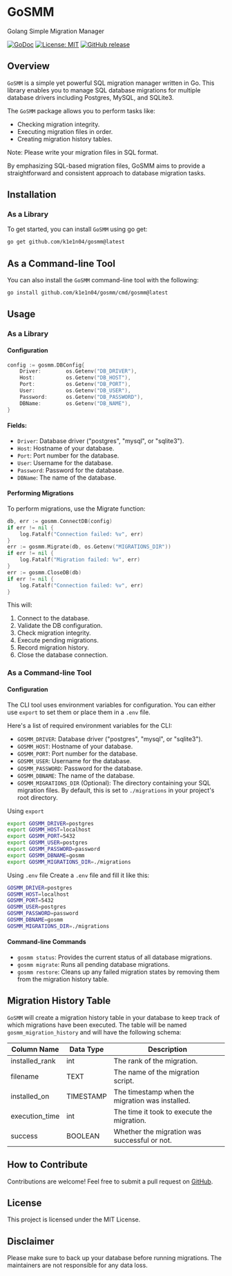# GoSMM
Golang Simple Migration Manager

[![GoDoc](https://pkg.go.dev/badge/github.com/yourusername/yourreponame)](https://pkg.go.dev/github.com/k1e1n04/gosmm)
[![License: MIT](https://img.shields.io/badge/License-MIT-yellow.svg)](https://opensource.org/licenses/MIT)
[![GitHub release](https://img.shields.io/github/release/yourusername/yourreponame.svg)](https://github.com/k1e1n04/gosmm/releases/latest)

## Overview
`GoSMM` is a simple yet powerful SQL migration manager written in Go. This library enables you to manage SQL database migrations for multiple database drivers including Postgres, MySQL, and SQLite3.


The `GoSMM` package allows you to perform tasks like:

- Checking migration integrity.
- Executing migration files in order.
- Creating migration history tables.

Note: Please write your migration files in SQL format.

By emphasizing SQL-based migration files, GoSMM aims to provide a straightforward and consistent approach to database migration tasks.

## Installation
### As a Library
To get started, you can install `GoSMM` using go get:
    
```bash
go get github.com/k1e1n04/gosmm@latest
```

## As a Command-line Tool
You can also install the `GoSMM` command-line tool with the following:
    
```bash
go install github.com/k1e1n04/gosmm/cmd/gosmm@latest
```

## Usage
### As a Library
#### Configuration
```go
config := gosmm.DBConfig{
    Driver:        os.Getenv("DB_DRIVER"),
    Host:          os.Getenv("DB_HOST"),
    Port:          os.Getenv("DB_PORT"),
    User:          os.Getenv("DB_USER"),
    Password:      os.Getenv("DB_PASSWORD"),
    DBName:        os.Getenv("DB_NAME"),
}
```

#### Fields:
- `Driver`: Database driver ("postgres", "mysql", or "sqlite3").
- `Host`: Hostname of your database.
- `Port`: Port number for the database.
- `User`: Username for the database.
- `Password`: Password for the database.
- `DBName`: The name of the database.

#### Performing Migrations
To perform migrations, use the Migrate function:

```go
db, err := gosmm.ConnectDB(config)
if err != nil {
    log.Fatalf("Connection failed: %v", err)
}
err := gosmm.Migrate(db, os.Getenv("MIGRATIONS_DIR"))
if err != nil {
    log.Fatalf("Migration failed: %v", err)
}
err := gosmm.CloseDB(db)
if err != nil {
    log.Fatalf("Connection failed: %v", err)
}
```

This will:

1. Connect to the database.
2. Validate the DB configuration.
3. Check migration integrity.
4. Execute pending migrations.
5. Record migration history.
6. Close the database connection.

### As a Command-line Tool
#### Configuration
The CLI tool uses environment variables for configuration. You can either use `export` to set them or place them in a `.env` file.

Here's a list of required environment variables for the CLI:

- `GOSMM_DRIVER`: Database driver ("postgres", "mysql", or "sqlite3").
- `GOSMM_HOST`: Hostname of your database.
- `GOSMM_PORT`: Port number for the database.
- `GOSMM_USER`: Username for the database.
- `GOSMM_PASSWORD`: Password for the database.
- `GOSMM_DBNAME`: The name of the database.
- `GOSMM_MIGRATIONS_DIR` (Optional): The directory containing your SQL migration files. By default, this is set to `./migrations` in your project's root directory.

Using `export`
    
```bash
export GOSMM_DRIVER=postgres
export GOSMM_HOST=localhost
export GOSMM_PORT=5432
export GOSMM_USER=postgres
export GOSMM_PASSWORD=password
export GOSMM_DBNAME=gosmm
export GOSMM_MIGRATIONS_DIR=./migrations
```

Using `.env` file
Create a `.env` file and fill it like this:
    
```bash
GOSMM_DRIVER=postgres
GOSMM_HOST=localhost
GOSMM_PORT=5432
GOSMM_USER=postgres
GOSMM_PASSWORD=password
GOSMM_DBNAME=gosmm
GOSMM_MIGRATIONS_DIR=./migrations
```

#### Command-line Commands
- `gosmm status`: Provides the current status of all database migrations.
- `gosmm migrate`: Runs all pending database migrations.
- `gosmm restore`: Cleans up any failed migration states by removing them from the migration history table.


## Migration History Table
`GoSMM` will create a migration history table in your database to keep track of which migrations have been executed. The table will be named `gosmm_migration_history` and will have the following schema:

| Column Name    | Data Type | Description                                     |
|----------------|-----------|-------------------------------------------------|
| installed_rank | int       | The rank of the migration.                      |
| filename       | TEXT      | The name of the migration script.               |
| installed_on   | TIMESTAMP | The timestamp when the migration was installed. |
| execution_time | int       | The time it took to execute the migration.      |
| success        | BOOLEAN   | Whether the migration was successful or not.    |

## How to Contribute
Contributions are welcome! Feel free to submit a pull request on [GitHub](https://github.com/k1e1n04/gosmm).

## License
This project is licensed under the MIT License.

## Disclaimer
Please make sure to back up your database before running migrations. The maintainers are not responsible for any data loss.